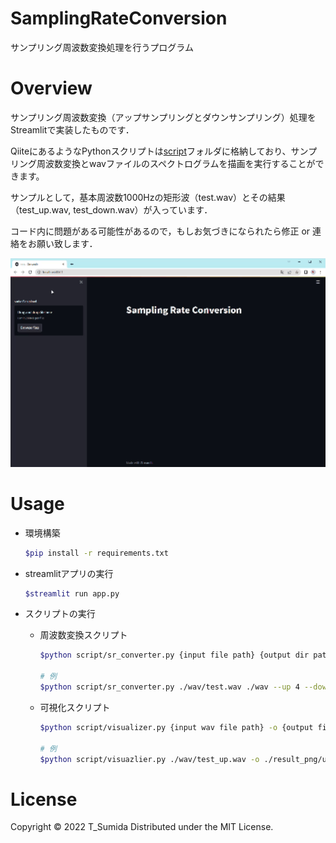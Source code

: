 # SamplingRateConversion
サンプリング周波数変換処理を行うプログラム

# Overview
サンプリング周波数変換（アップサンプリングとダウンサンプリング）処理をStreamlitで実装したものです．

QiiteにあるようなPythonスクリプトは[script](./script/)フォルダに格納しており、サンプリング周波数変換とwavファイルのスペクトログラムを描画を実行することができます。

サンプルとして，基本周波数1000Hzの矩形波（test.wav）とその結果（test_up.wav, test_down.wav）が入っています．

コード内に問題がある可能性があるので，もしお気づきになられたら修正 or 連絡をお願い致します．

<!-- ![gif](./images/app.gif) -->
<img src="./images/app.gif" width="600px">

# Usage
- 環境構築
  ```bash
  $pip install -r requirements.txt
  ```

- streamlitアプリの実行
  ```bash
  $streamlit run app.py
  ```

- スクリプトの実行
  - 周波数変換スクリプト
    ```bash
    $python script/sr_converter.py {input file path} {output dir path} --up {up sampling conversion} --down {down conversion rate}

    # 例
    $python script/sr_converter.py ./wav/test.wav ./wav --up 4 --down 4
    ```
  - 可視化スクリプト
    ```bash
    $python script/visualizer.py {input wav file path} -o {output file path} -N {FFT window}

    # 例
    $python script/visuazlier.py ./wav/test_up.wav -o ./result_png/up.png -N 512
    ```


# License
Copyright © 2022 T_Sumida Distributed under the MIT License.
